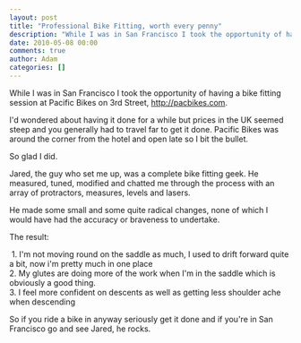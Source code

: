 ```yaml
---
layout: post
title: "Professional Bike Fitting, worth every penny"
description: "While I was in San Francisco I took the opportunity of having a bike fitting session at Pacific Bikes on 3rd Street, http://pacbikes.com.I'd wondered about having it done for a while but prices in the UK seemed steep and you generally had to trave..."
date: 2010-05-08 00:00
comments: true
author: Adam
categories: []
---
```


While I was in San Francisco I took the opportunity of having a bike fitting session at Pacific Bikes on 3rd Street, <a href="http://pacbikes.com">http://pacbikes.com</a>.<p /><p /><div>I'd wondered about having it done for a while but prices in the UK seemed steep and you generally had to travel far to get it done. Pacific Bikes was around the corner from the hotel and open late so I bit the bullet.</div><p /><div>So glad I did.&nbsp;</div><p /><div>Jared, the guy who set me up, was a complete bike fitting geek. He measured, tuned, modified and chatted me through the process with an array of protractors, measures, levels and lasers.</div><p /><span style="">He made some small and some quite radical changes, none of which I would have had the accuracy or braveness to undertake.</span><p /><div>The result:</div><p /><div>&nbsp;<span style="">1. I'm not moving round on the saddle as much, I used to drift forward quite a bit, now i'm pretty much in one place</span></div><span style="">2. My glutes are doing more of the work when I'm in the saddle which is obviously a good thing.<br />3. I feel more confident on descents as well as getting less shoulder ache when descending</span><p /><div><span style="">So if you ride a bike in anyway seriously get it done and if you're in San Francisco go and see Jared, he rocks. &nbsp;</span><br /></div>
